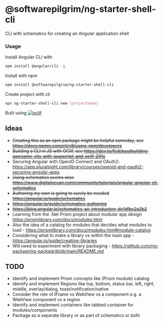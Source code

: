 @softwarepilgrim/ng-starter-shell-cli
=====================================

CLI with schematics for creating an Angular application shell

### Usage
Install Angular CLI with  

```bash
npm install @angular/cli -g
```

Install with npm

```bash
npm install @softwarepilgrim/ng-starter-shell-cli
```

Create project with cli

```bash
npx ng-starter-shell-cli new [projectname]
```

Built using
[![oclif](https://img.shields.io/badge/cli-oclif-brightgreen.svg)](https://oclif.io)

## Ideas
- ~~Creating this as an npm package might be helpful someday, see https://docs.npmjs.com/cli/v8/using-npm/developers~~
- ~~Building a CLI in JS with OClif, see https://dev.to/fedekau/building-awesome-clis-with-javascript-and-oclif-291o~~
- Securing Angular with OpenID Connect and OAuth2: https://app.pluralsight.com/library/courses/openid-and-oauth2-securing-angular-apps
- ~~Using schematics seems wise https://www.digitalocean.com/community/tutorials/angular-angular-cli-schematics~~
- ~~Authoring my own is going to surely be needed https://angular.io/guide/schematics~~ 
- ~~https://angular.io/guide/schematics-authoring~~
- ~~https://blog.angular.io/schematics-an-introduction-dc1dfbc2a2b2~~
- Learning from the .Net Prism project about modular app design https://prismlibrary.com/docs/modules.html
- Also the idea of a catalog for modules that decides what modules to load - https://prismlibrary.com/docs/modules.html#module-catalog
- Considering what to make a library vs within the main app - https://angular.io/guide/creating-libraries
- Will need to experiment with library packaging - https://github.com/ng-packagr/ng-packagr/blob/main/README.md

## TODO
- Identify and implement Prism concepts like (Prism module) catalog
- Identify and implement Regions like top, bottom, status bar, left, right, middle, overlay/dialog, toast/notification/native
- Consider the role of IFrame vs WebView vs a component e.g. a WebView component vs a region
- Identify and implement containers like tabbed container for modules/components
- Package as a separate library or as part of schematics or both
